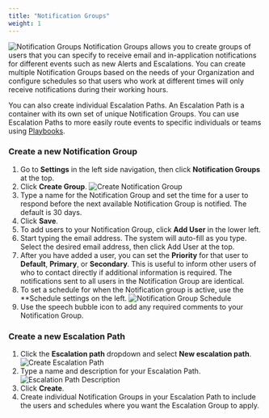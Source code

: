 ```yaml
---
title: "Notification Groups"
weight: 1
---
```

![Notification Groups](/ztap/media/notification_groups_main.png)
Notification Groups allows you to create groups of users that you can specify to receive email and in-application notifications for different events such as new Alerts and Escalations. You can create multiple Notification Groups based on the needs of your Organization and configure schedules so that users who work at different times will only receive notifications during their working hours. 

You can also create individual Escalation Paths. An Escalation Path is a container with its own set of unique Notification Groups. You can use Escalation Paths to more easily route events to specific individuals or teams using [Playbooks](/ztap/orchestration/playbooks/).

### Create a new Notification Group
1. Go to **Settings** in the left side navigation, then click **Notification Groups** at the top.
2. Click **Create Group**.
![Create Notification Group](/ztap/media/notification_groups_create_1.png)
3. Type a name for the Notification Group and set the time for a user to respond before the next available Notification Group is notified. The default is 30 days.
4. Click **Save**.
5. To add users to your Notification Group, click **Add User** in the lower left.
6. Start typing the email address. The system will auto-fill as you type. Select the desired email address, then click Add User at the top.
7. After you have added a user, you can set the **Priority** for that user to **Default**, **Primary**, or **Secondary**. This is useful to inform other users of who to contact directly if additional information is required. The notifications sent to all users in the Notification Group are identical.
7. To set a schedule for when the Notification group is active, use the **Schedule settings on the left.
![Notification Group Schedule](/ztap/media/notification_groups_schedule.png)
8. Use the speech bubble icon to add any required comments to your Notification Group.

### Create a new Escalation Path
1. Click the **Escalation path** dropdown and select **New escalation path**.
![Create Escalation Path](/ztap/media/escalation_paths_create_1.png)
2. Type a name and description for your Escalation Path.
![Escalation Path Description](/ztap/media/escalation_paths_create_2.png)
3. Click **Create**.
4. Create individual Notification Groups in your Escalation Path to include the users and schedules where you want the Escalation Group to apply.

